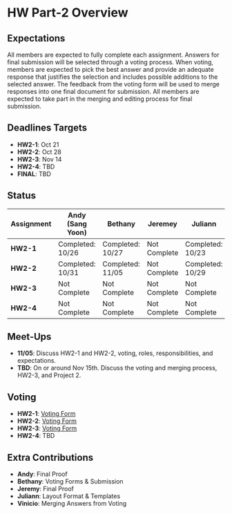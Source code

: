 # HW Part-2 Overview

## Expectations

All members are expected to fully complete each assignment. Answers for final submission will be selected through a voting process. When voting, members are expected to pick the best answer and provide an adequate response that justifies the selection and includes possible additions to the selected answer. The feedback from the voting form will be used to merge responses into one final document for submission. All members are expected to take part in the merging and editing process for final submission. 

## Deadlines Targets
*  **HW2-1**: Oct 21
*  **HW2-2**: Oct 28
*  **HW2-3**: Nov 14
*  **HW2-4**: TBD
*  **FINAL**: TBD

## Status

| Assignment    | Andy (Sang Yoon) | Bethany    | Jeremey       | Juliann       | Vinicio |
| ------------- | ------------- | ------------- | ------------- | ------------- | ------------- |
| **HW2-1**  |  Completed: 10/26  | Completed: 10/27  | Not Complete  | Completed: 10/23 | Completed: 10/28  |
| **HW2-2**  | Completed: 10/31  | Completed: 11/05  | Not Complete  | Completed: 10/29  | Completed: 11/01  |
| **HW2-3**  | Not Complete  | Not Complete  | Not Complete  | Not Complete | Not Complete  |
| **HW2-4**  | Not Complete  | Not Complete  | Not Complete  | Not Complete  | Not Complete  |

## Meet-Ups
* **11/05**: Discuss HW2-1 and HW2-2, voting, roles, responsibilities, and expectations. 
* **TBD**: On or around Nov 15th. Discuss the voting and merging process, HW2-3, and Project 2. 

## Voting

*  **HW2-1**: [Voting Form](https://docs.google.com/forms/d/e/1FAIpQLSf0BFCeAxFkj1qsPDc5SDv4pMklG__Lfoqg-miubMzs79hreQ/viewform)
*  **HW2-2**: [Voting Form](https://docs.google.com/forms/d/e/1FAIpQLSf0BFCeAxFkj1qsPDc5SDv4pMklG__Lfoqg-miubMzs79hreQ/viewform)
*  **HW2-3**: [Voting Form](https://docs.google.com/forms/d/e/1FAIpQLSdPaey0gbsOKLtbofKpAnmQ5K8GlL12wOgZID8-jKaDtffrqg/viewform)  
*  **HW2-4**: TBD

## Extra Contributions
*  **Andy**: Final Proof  
*  **Bethany**: Voting Forms & Submission  
*  **Jeremy**: Final Proof 
*  **Juliann**: Layout Format & Templates  
*  **Vinicio**: Merging Answers from Voting

